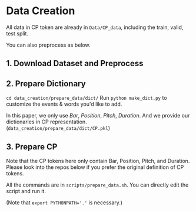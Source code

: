 # Data Creation

All data in CP token are already in `Data/CP_data`, including the train, valid, test split.

You can also preprocess as below.

## 1. Download Dataset and Preprocess


## 2. Prepare Dictionary

```cd data_creation/prepare_data/dict/```
Run ```python make_dict.py```  to customize the events & words you'd like to add.

In this paper, we only use *Bar*, *Position*, *Pitch*, *Duration*.  And we provide our dictionaries in CP representation. (```data_creation/prepare_data/dict/CP.pkl```)

## 3. Prepare CP
Note that the CP tokens here only contain Bar, Position, Pitch, and Duration.  Please look into the repos below if you prefer the original definition of CP tokens.

All the commands are in ```scripts/prepare_data.sh```. You can directly edit the script and run it.

(Note that `export PYTHONPATH='.'` is necessary.)

